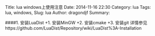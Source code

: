 Title: lua windows上使用注意
Date: 2014-11-16 22:30
Category: lua
Tags: lua, windows,
Slug: lua
Author: dragondjf
Summary: 

####1. 安装LuaDist
    +1. 安装MinGW
    +2. 安装cmake
    +3. 安装git
    详情参见https://github.com/LuaDist/Repository/wiki/LuaDist%3A-Installation
